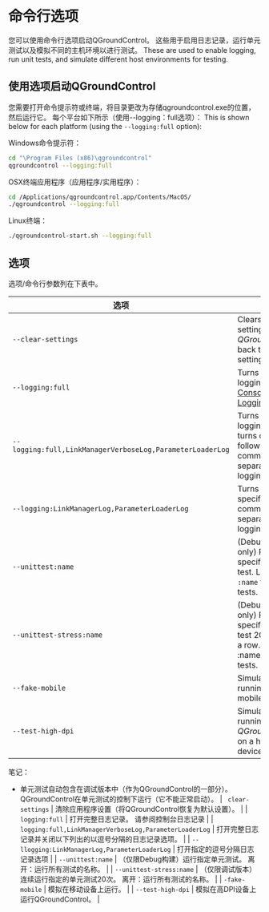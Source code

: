# 命令行选项

您可以使用命令行选项启动QGroundControl。 这些用于启用日志记录，运行单元测试以及模拟不同的主机环境以进行测试。 These are used to enable logging, run unit tests, and simulate different host environments for testing.

## 使用选项启动QGroundControl

您需要打开命令提示符或终端，将目录更改为存储qgroundcontrol.exe的位置，然后运行它。 每个平台如下所示（使用--logging：full选项）： This is shown below for each platform (using the `--logging:full` option):

Windows命令提示符：

```sh
cd "\Program Files (x86)\qgroundcontrol"
qgroundcontrol --logging:full
```

OSX终端应用程序（应用程序/实用程序）：

```sh
cd /Applications/qgroundcontrol.app/Contents/MacOS/
./qgroundcontrol --logging:full
```

Linux终端：

```sh
./qgroundcontrol-start.sh --logging:full
```

## 选项

选项/命令行参数列在下表中。

| 选项                                                        | 描述                                                                                                                                   |
| --------------------------------------------------------- | ------------------------------------------------------------------------------------------------------------------------------------ |
| `--clear-settings`                                        | Clears the app settings (reverts _QGroundControl_ back to default settings).                                                         |
| `--logging:full`                                          | Turns on full logging. See [Console Logging](../../qgc-user-guide/settings_view/console_logging.html#logging-from-the-command-line). |
| `--logging:full,LinkManagerVerboseLog,ParameterLoaderLog` | Turns on full logging and turns off the following listed comma-separated logging options.                                            |
| `--logging:LinkManagerLog,ParameterLoaderLog`             | Turns on the specified comma separated logging options                                                                               |
| `--unittest:name`                                         | (Debug builds only) Runs the specified unit test. Leave off `:name` to run all tests.                                                |
| `--unittest-stress:name`                                  | (Debug builds only) Runs the specified unit test 20 times in a row. Leave off :name to run all tests.                                |
| `--fake-mobile`                                           | Simulates running on a mobile device.                                                                                                |
| `--test-high-dpi`                                         | Simulates running _QGroundControl_ on a high DPI device.                                                                             |

笔记：

- 单元测试自动包含在调试版本中（作为QGroundControl的一部分）。 QGroundControl在单元测试的控制下运行（它不能正常启动）。 | `
  clear-settings` | 清除应用程序设置（将QGroundControl恢复为默认设置）。 |
  \| `logging:full` | 打开完整日志记录。 请参阅控制台日志记录 |
  \| `logging:full,LinkManagerVerboseLog,ParameterLoaderLog` | 打开完整日志记录并关闭以下列出的以逗号分隔的日志记录选项。 |
  \| `--llogging:LinkManagerLog,ParameterLoaderLog` | 打开指定的逗号分隔日志记录选项 |
  \| `--unittest:name` | （仅限Debug构建）运行指定单元测试。 离开：运行所有测试的名称。 |
  \| `--unittest-stress:name` | （仅限调试版本）连续运行指定的单元测试20次。 离开：运行所有测试的名称。 |
  \| `-fake-mobile` | 模拟在移动设备上运行。 |
  \| `--test-high-dpi` | 模拟在高DPI设备上运行QGroundControl。 |
